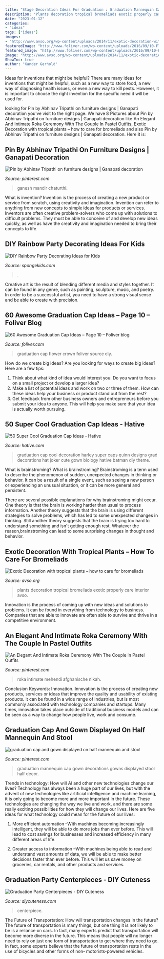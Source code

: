 ```yaml
---
title: "Stage Decoration Ideas For Graduation : Graduation Mannequin Cap Gown Decorations Gowns Displayed Stool Half Decor"
description: "Plants decoration tropical bromeliads exotic properly care interior avso"
date: "2023-01-12"
categories:
- "ideas"
tags: ["ideas"]
images:
- "http://www.avso.org/wp-content/uploads/2014/11/exotic-decoration-with-tropical-plants-how-to-care-for-bromeliads-properly-1415889831.jpg"
featuredImage: "http://www.foliver.com/wp-content/uploads/2016/09/10-Flower-Crown-Graduation-Cap.jpg"
featured_image: "http://www.foliver.com/wp-content/uploads/2016/09/10-Flower-Crown-Graduation-Cap.jpg"
image: "http://www.avso.org/wp-content/uploads/2014/11/exotic-decoration-with-tropical-plants-how-to-care-for-bromeliads-properly-1415889831.jpg"
ShowToc: true
author: "Xander Gerhold"
---
```



Ideas for inventions that might be helpful?
There are many ideas for inventions that might be helpful, such as a new way to store food, a new way of diagnosing health issues, or even a new way to kill pests. However, it is important to choose the right invention for the specific need it will be used for.

	

		
looking for Pin by Abhinav Tripathi on furniture designs | Ganapati decoration you've visit to the right page. We have 8 Pictures about Pin by Abhinav Tripathi on furniture designs | Ganapati decoration like An Elegant And Intimate Roka Ceremony With The Couple In Pastel Outfits, Exotic Decoration with tropical plants – how to care for bromeliads and also Pin by Abhinav Tripathi on furniture designs | Ganapati decoration. Here it is:
		
    
## Pin By Abhinav Tripathi On Furniture Designs | Ganapati Decoration

<img loading=lazy src="https://i.pinimg.com/736x/a1/72/2e/a1722eb85737d4c89e29df395726209b.jpg" onerror="this.onerror=null;this.src='https://tse4.mm.bing.net/th?id=OIP.JvpbuIiA9-roUup7zNRMfwAAAA&amp;pid=15.1';" alt="Pin by Abhinav Tripathi on furniture designs | Ganapati decoration">

_Source: pinterest.com_

>ganesh mandir chaturthi. 

	

What is invention?
Invention is the process of creating a new product or service from scratch, using creativity and imagination. Invention can refer to anything from new concepts to simple ideas for products or services. Inventors are often creative problem-solvers who come up with solutions to difficult problems. They must be able to conceive of and develop new ideas quickly, as well as have the creativity and imagination needed to bring their concepts to life.

    
## DIY Rainbow Party Decorating Ideas For Kids

<img loading=lazy src="https://spongekids.com/wp-content/uploads/2014/11/diy-rainbow-party-decorating-ideas/5-rainbow-table-decor.jpg" onerror="this.onerror=null;this.src='https://tse1.mm.bing.net/th?id=OIP.nMuxdESfSZj1uaUReL2v-AHaLI&amp;pid=15.1';" alt="DIY Rainbow Party Decorating Ideas for Kids">

_Source: spongekids.com_

>. 

	

Creative art is the result of blending different media and styles together. It can be found in any genre, such as painting, sculpture, music, and poetry. In order to be a successful artist, you need to have a strong visual sense and be able to create with precision.

    
## 60 Awesome Graduation Cap Ideas – Page 10 – Foliver Blog

<img loading=lazy src="http://www.foliver.com/wp-content/uploads/2016/09/10-Flower-Crown-Graduation-Cap.jpg" onerror="this.onerror=null;this.src='https://tse3.mm.bing.net/th?id=OIP.CC09CfFn6x-l0iJeX_Jx1AHaJ4&amp;pid=15.1';" alt="60 Awesome Graduation Cap Ideas – Page 10 – Foliver blog">

_Source: foliver.com_

>graduation cap flower crown foliver source diy. 

	

How do we create big ideas?
Are you looking for ways to create big ideas? Here are a few tips:
1. Think about what kind of idea would interest you. Do you want to focus on a small project or develop a larger idea?
2. Make a list of potential ideas and work on two or three of them. How can these ideas help your business or product stand out from the rest?
3. Get feedback from other business owners and entrepreneurs before you submit your idea to anyone. This will help you make sure that your idea is actually worth pursuing.

    
## 50 Super Cool Graduation Cap Ideas - Hative

<img loading=lazy src="https://hative.com/wp-content/uploads/2016/04/graduation-caps/1-super-cool-graduation-cap-ideas.jpg" onerror="this.onerror=null;this.src='https://tse4.mm.bing.net/th?id=OIP.1M6Gw-IHli4_XN5WaXf1kQHaJ4&amp;pid=15.1';" alt="50 Super Cool Graduation Cap Ideas - Hative">

_Source: hative.com_

>graduation cap cool decoration harley super caps quinn designs grad decorations hat joker cute gown biology hative batman diy theme. 

	

What is brainstroming?
What is brainstroming?
Brainstroming is a term used to describe the phenomenon of sudden, unexpected changes in thinking or behavior. It can be a result of a single event, such as seeing a new person or experiencing an unusual situation, or it can be more general and persistent.

There are several possible explanations for why brainstroming might occur. One theory is that the brain is working harder than usual to process information. Another theory suggests that the brain is using different strategies to solve problems, which has led to some unexpected changes in thinking. Still another theory suggests that the brain is trying too hard to understand something and isn't getting enough rest. Whatever the reason,brainstroming can lead to some surprising changes in thought and behavior.

    
## Exotic Decoration With Tropical Plants – How To Care For Bromeliads

<img loading=lazy src="http://www.avso.org/wp-content/uploads/2014/11/exotic-decoration-with-tropical-plants-how-to-care-for-bromeliads-properly-1415889831.jpg" onerror="this.onerror=null;this.src='https://tse2.mm.bing.net/th?id=OIP.CfCjV2b31zVqWIYGte4v4QHaJf&amp;pid=15.1';" alt="Exotic Decoration with tropical plants – how to care for bromeliads">

_Source: avso.org_

>plants decoration tropical bromeliads exotic properly care interior avso. 

	

Innovation is the process of coming up with new ideas and solutions to problems. It can be found in everything from technology to business. Companies that are able to innovate are often able to survive and thrive in a competitive environment.

    
## An Elegant And Intimate Roka Ceremony With The Couple In Pastel Outfits

<img loading=lazy src="https://i.pinimg.com/736x/34/be/d3/34bed3f6805012d3bd4ecdaca6359907.jpg" onerror="this.onerror=null;this.src='https://tse1.mm.bing.net/th?id=OIP.7mBPB-Rx0yv-FyiAS2HADgHaJ3&amp;pid=15.1';" alt="An Elegant And Intimate Roka Ceremony With The Couple In Pastel Outfits">

_Source: pinterest.com_

>roka intimate mehendi afghanische nikah. 

	

Conclusion
Keywords: Innovation.
Innovation is the process of creating new products, services or ideas that improve the quality and usability of existing products. It can be found in a wide range of industries, but is most commonly associated with technology companies and startups. Many times, innovation takes place outside of traditional business models and can be seen as a way to change how people live, work and consume.

    
## Graduation Cap And Gown Displayed On Half Mannequin And Stool

<img loading=lazy src="https://i.pinimg.com/736x/97/fb/ff/97fbffbd04c34b690e017e6b11c0cdf0.jpg" onerror="this.onerror=null;this.src='https://tse4.mm.bing.net/th?id=OIP.LbUS6mjcUPFk4wAGGO4hwwHaNK&amp;pid=15.1';" alt="graduation cap and gown displayed on half mannequin and stool">

_Source: pinterest.com_

>graduation mannequin cap gown decorations gowns displayed stool half decor. 

	

Trends in technology: How will AI and other new technologies change our lives?
Technology has always been a huge part of our lives, but with the advent of new technologies like artificial intelligence and machine learning, it is only going to become more and more important in the future. These technologies are changing the way we live and work, and there are some really exciting possibilities for how they will change our lives. Here are five ideas for what technology could mean for the future of our lives:
1. More efficient automation –With machines becoming increasingly intelligent, they will be able to do more jobs than ever before. This will lead to cost savings for businesses and increased efficiency in many different areas of life.

2. Greater access to information –With machines being able to read and understand vast amounts of data, we will be able to make better decisions faster than ever before. This will let us save money on groceries, car rentals, and other products and services.

    
## Graduation Party Centerpieces - DIY Cuteness

<img loading=lazy src="https://diycuteness.com/wp-content/uploads/2020/05/Sunflower-graduation-centerpiece.jpg" onerror="this.onerror=null;this.src='https://tse4.mm.bing.net/th?id=OIP.rsTbf8zkxTYXKR7soHFVuwHaJ4&amp;pid=15.1';" alt="Graduation Party Centerpieces - DIY Cuteness">

_Source: diycuteness.com_

>centerpiece. 

	

The Future of Transportation: How will transportation changes in the future?
The future of transportation is many things, but one thing it is not likely to be is a reliance on cars. In fact, many experts predict that transportation will become more diverse in the future. This means that people will no longer need to rely on just one form of transportation to get where they need to go. In fact, some experts believe that the future of transportation rests in the use of bicycles and other forms of non- motorists-powered vehicles.

